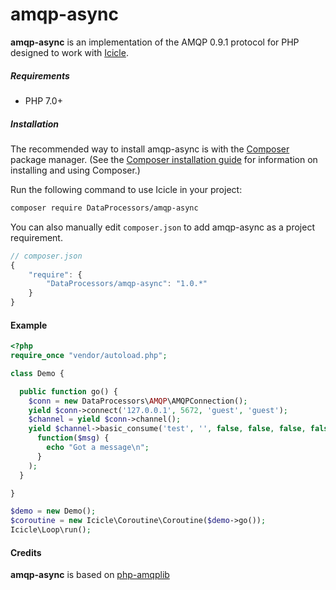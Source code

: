 # amqp-async #

<!-- build status -->

**amqp-async** is an implementation of the AMQP 0.9.1 protocol for PHP designed to work with [Icicle](https://github.com/icicleio/icicle).


##### Requirements

- PHP 7.0+

##### Installation


The recommended way to install amqp-async is with the [Composer](http://getcomposer.org/) package manager. (See the [Composer installation guide](https://getcomposer.org/doc/00-intro.md) for information on installing and using Composer.)

Run the following command to use Icicle in your project: 

```bash
composer require DataProcessors/amqp-async
```

You can also manually edit `composer.json` to add amqp-async as a project requirement.

```js
// composer.json
{
    "require": {
        "DataProcessors/amqp-async": "1.0.*"
    }
}
```

#### Example

```php
<?php
require_once "vendor/autoload.php";

class Demo {

  public function go() {
    $conn = new DataProcessors\AMQP\AMQPConnection();
    yield $conn->connect('127.0.0.1', 5672, 'guest', 'guest');
    $channel = yield $conn->channel();
    yield $channel->basic_consume('test', '', false, false, false, false,
      function($msg) {
        echo "Got a message\n";
      }
    );
  }

}

$demo = new Demo();
$coroutine = new Icicle\Coroutine\Coroutine($demo->go());
Icicle\Loop\run();
```

#### Credits

**amqp-async** is based on [php-amqplib](https://github.com/videlalvaro/php-amqplib)